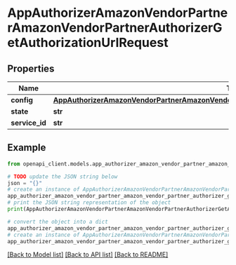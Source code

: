 # AppAuthorizerAmazonVendorPartnerAmazonVendorPartnerAuthorizerGetAuthorizationUrlRequest


## Properties

Name | Type | Description | Notes
------------ | ------------- | ------------- | -------------
**config** | [**AppAuthorizerAmazonVendorPartnerAmazonVendorPartnerAuthorizerGetAuthorizationUrlRequestConfig**](AppAuthorizerAmazonVendorPartnerAmazonVendorPartnerAuthorizerGetAuthorizationUrlRequestConfig.md) |  | [optional] 
**state** | **str** |  | [optional] 
**service_id** | **str** |  | [optional] 

## Example

```python
from openapi_client.models.app_authorizer_amazon_vendor_partner_amazon_vendor_partner_authorizer_get_authorization_url_request import AppAuthorizerAmazonVendorPartnerAmazonVendorPartnerAuthorizerGetAuthorizationUrlRequest

# TODO update the JSON string below
json = "{}"
# create an instance of AppAuthorizerAmazonVendorPartnerAmazonVendorPartnerAuthorizerGetAuthorizationUrlRequest from a JSON string
app_authorizer_amazon_vendor_partner_amazon_vendor_partner_authorizer_get_authorization_url_request_instance = AppAuthorizerAmazonVendorPartnerAmazonVendorPartnerAuthorizerGetAuthorizationUrlRequest.from_json(json)
# print the JSON string representation of the object
print(AppAuthorizerAmazonVendorPartnerAmazonVendorPartnerAuthorizerGetAuthorizationUrlRequest.to_json())

# convert the object into a dict
app_authorizer_amazon_vendor_partner_amazon_vendor_partner_authorizer_get_authorization_url_request_dict = app_authorizer_amazon_vendor_partner_amazon_vendor_partner_authorizer_get_authorization_url_request_instance.to_dict()
# create an instance of AppAuthorizerAmazonVendorPartnerAmazonVendorPartnerAuthorizerGetAuthorizationUrlRequest from a dict
app_authorizer_amazon_vendor_partner_amazon_vendor_partner_authorizer_get_authorization_url_request_from_dict = AppAuthorizerAmazonVendorPartnerAmazonVendorPartnerAuthorizerGetAuthorizationUrlRequest.from_dict(app_authorizer_amazon_vendor_partner_amazon_vendor_partner_authorizer_get_authorization_url_request_dict)
```
[[Back to Model list]](../README.md#documentation-for-models) [[Back to API list]](../README.md#documentation-for-api-endpoints) [[Back to README]](../README.md)


